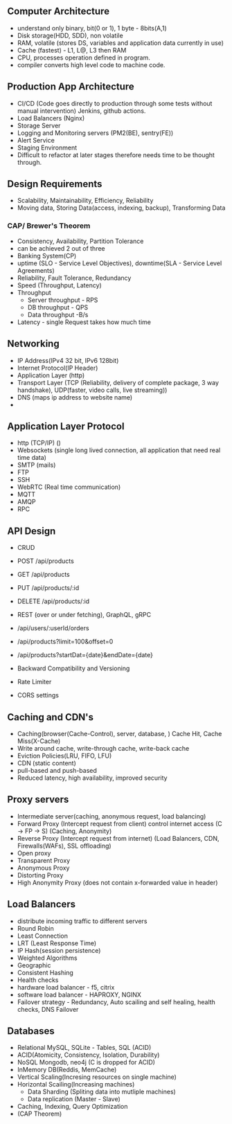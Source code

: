 
## Computer Architecture
- understand only binary, bit(0 or 1), 1 byte - 8bits(A,1)
- Disk storage(HDD, SDD), non volatile
- RAM, volatile (stores DS, variables and application data currently in use)
- Cache (fastest) - L1, L@, L3 then RAM
- CPU, processes operation defined in program.
- compiler converts high level code to machine code.

## Production App Architecture
- CI/CD (Code goes directly to production through some tests without manual intervention) Jenkins, github actions.
- Load Balancers (Nginx)
- Storage Server
- Logging and Monitoring servers (PM2(BE), sentry(FE))
- Alert Service
- Staging Environment
- Difficult to refactor at later stages therefore needs time to be thought through.

## Design Requirements
- Scalability, Maintainability, Efficiency, Reliability
- Moving data, Storing Data(access, indexing, backup), Transforming Data

### CAP/ Brewer's Theorem
- Consistency, Availability, Partition Tolerance
- can be achieved 2 out of three
- Banking System(CP)  
- uptime (SLO - Service Level Objectives), downtime(SLA - Service Level Agreements)
- Reliability, Fault Tolerance, Redundancy
- Speed (Throughput, Latency)
- Throughput
    - Server throughput - RPS
    - DB throughput - QPS
    - Data throughput -B/s
- Latency - single Request takes how much time
 
## Networking
- IP Address(IPv4 32 bit, IPv6 128bit)
- Internet Protocol(IP Header)
- Application Layer (http)
- Transport Layer (TCP (Reliability, delivery of complete package, 3 way handshake), UDP(faster, video calls, live streaming))
- DNS (maps ip address to website name)
- 

## Application Layer Protocol
- http (TCP/IP) ()
- Websockets (single long lived connection, all application that need real time data)
- SMTP (mails)
- FTP
- SSH
- WebRTC (Real time communication)
- MQTT
- AMQP
- RPC

## API Design
- CRUD
- POST /api/products
- GET  /api/products
- PUT  /api/products/:id
- DELETE /api/products/:id

- REST (over or under fetching), GraphQL, gRPC
- /api/users/:userId/orders
- /api/products?limit=100&offset=0
- /api/products?startDat={date}&endDate={date}
- Backward Compatibility and Versioning
- Rate Limiter
- CORS settings

## Caching and CDN's 
- Caching(browser(Cache-Control), server, database, ) Cache Hit, Cache Miss(X-Cache)
- Write around cache, write-through cache, write-back cache
- Eviction Policies(LRU, FIFO, LFU)
- CDN (static content)
- pull-based and push-based
- Reduced latency, high availability, improved security
  
## Proxy servers
- Intermediate server(caching, anonymous request, load balancing)
- Forward Proxy (Intercept request from client) control internet access (C -> FP -> S) (Caching, Anonymity)
- Reverse Proxy (Intercept request from internet) (Load Balancers, CDN, Firewalls(WAFs), SSL offloading)
- Open proxy
- Transparent Proxy
- Anonymous Proxy
- Distorting Proxy
- High Anonymity Proxy (does not contain x-forwarded value in header)

## Load Balancers
- distribute incoming traffic to different servers
- Round Robin
- Least Connection
- LRT (Least Response Time)
- IP Hash(session persistence)
- Weighted Algorithms
- Geographic
- Consistent Hashing
- Health checks
- hardware load balancer - f5, citrix
- software load balancer - HAPROXY, NGINX
- Failover strategy - Redundancy, Auto scailing and self healing, health checks, DNS Failover

## Databases
- Relational MySQL, SQLite - Tables, SQL (ACID)
- ACID(Atomicity, Consistency, Isolation, Durability)
- NoSQL Mongodb, neo4j (C is dropped for ACID)
- InMemory DB(Reddis, MemCache)
- Vertical Scaling(Incresing resources on single machine)
- Horizontal Scailing(Increasing machines)
    - Data Sharding (Spliting data into mutliple machines)
    - Data replication (Master - Slave)
- Caching, Indexing, Query Optimization
- (CAP Theorem)


